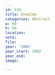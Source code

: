 ```yaml
---
id: 534
title: Envolée
categories: Abstrait
w: 60
h: 60
location:
note:
file:
year: '2002'
year_start: 2002
year_end:
image:

---
```

